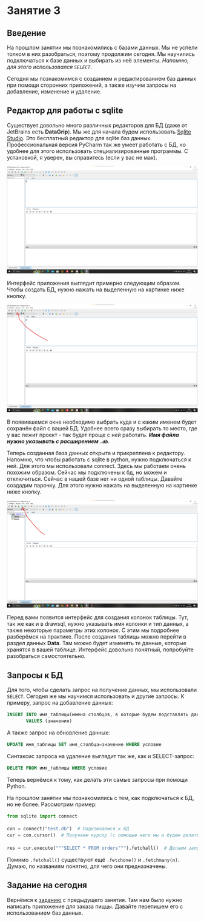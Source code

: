 # Занятие 3

## Введение

На прошлом занятии мы познакомились с базами данных. Мы не успели толком в них разобраться, поэтому продолжим сегодня. Мы научились подключаться к базе данных и выбирать из неё элементы. *Напомню, для этого использовался `SELECT`*.

Сегодня мы познакомимся с созданием и редактированием баз данных при помощи сторонних приложений, а также изучим запросы на добавление, изменение и удаление.

## Редактор для работы с sqlite

Существует довольно много различных редакторов для БД (даже от JetBrains есть **DataGrip**). Мы же для начала будем использовать [Sqlite Studio](https://sqlitestudio.pl). Это бесплатный редактор для sqlite баз данных. Профессиональная версия PyCharm так же умеет работать с БД, но удобнее для этого использовать специализированные программы. C установкой, я уверен, вы справитесь (если у вас не мак).

![20231206165528.png](assets/sqlite-studio-desktop.png)

Интерфейс приложения выглядит примерно следующим образом. Чтобы создать БД, нужно нажать на выделенную на картинке ниже кнопку.

![20231206165812.png](assets/studio-create_db.png)

В появившемся окне необходимо выбрать куда и с каким именем будет сохранён файл с вашей БД. Удобнее всего сразу выбирать то место, где у вас лежит проект - так будет проще с ней работать. ***Имя файла нужно указывать с расширением `.db`***.

Теперь созданная база данных открыта и прикреплена к редактору. Напомню, что чтобы работать с sqlite в python, нужно подключаться к ней. Для этого мы использовали connect. Здесь мы работаем очень похожим образом. Сейчас мы подключены к бд, но можем и отключиться. Сейчас в нашей базе нет ни одной таблицы. Давайте создадим парочку. Для этого нужно нажать на выделенную на картинке ниже кнопку.

![20231206170931.png](assets/create_table.png)

Перед вами появится интерфейс для создания колонок таблицы. Тут, так же как и в drawsql, нужно указывать имя колонки и тип данных, а также некоторые параметры этих колонок. С этим мы подробнее разберёмся на практике. После создания таблицы можно перейти в раздел данных **Data**. Там можно будет изменять те данные, которые хранятся в вашей таблице. Интерфейс довольно понятный, попробуйте разобраться самостоятельно.

## Запросы к БД

Для того, чтобы сделать запрос на получение данных, мы использовали `SELECT`. Сегодня же мы научимся использовать и другие запросы. К примеру, запрос на добавление данных:

```sql
INSERT INTO имя_таблицы(имена столбцов, в которые будем подставлять данные) 
       VALUES (значения)
```

А также запрос на обновление данных:

```sql
UPDATE имя_таблицы SET имя_столбца=значение WHERE условие
```

Синтаксис запроса на удаление выглядит так же, как и SELECT-запрос:

```sql
DELETE FROM имя_таблицы WHERE условие
```

Теперь вернёмся к тому, как делать эти самые запросы при помощи Python.

На прошлом занятии мы познакомились с тем, как подключаться к БД, но не более. Рассмотрим пример:

```python
from sqlite import connect

con = connect("test.db")  # Подключаемся к БД
cur = con.cursor()  # Получаем курсор (с помощью него мы и будем делать запросы)

res = cur.execute("""SELECT * FROM orders""").fetchall()  # Делаем запрос, а потом получаем все результаты
```

Помимо `.fetchall()` существуют ещё `.fetchone()` и `.fetchmany(n)`. Думаю, по названиям понятно, для чего они предназначены.

## Задание на сегодня

Вернёмся к [заданию](/Lesson1-2/task.md) с предыдущего занятия. Там нам было нужно написать приложение для заказа пиццы. Давайте перепишем его с использованием баз данных.
